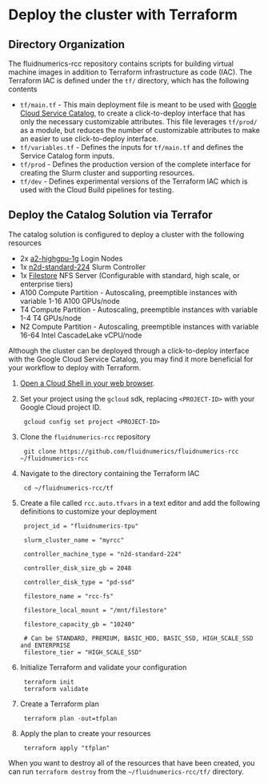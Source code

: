 # Deploy the cluster with Terraform


## Directory Organization
The fluidnumerics-rcc repository contains scripts for building virtual machine images in addition to Terraform infrastructure as code (IAC). The Terraform IAC is defined under the `tf/` directory, which has the following contents

* `tf/main.tf` - This main deployment file is meant to be used with [Google Cloud Service Catalog](https://cloud.google.com/service-catalog/docs), to create a click-to-deploy interface that has only the necessary customizable attributes. This file leverages `tf/prod/` as a module, but reduces the number of customizable attributes to make an easier to use click-to-deploy interface.
* `tf/variables.tf` - Defines the inputs for `tf/main.tf` and defines the Service Catalog form inputs.
* `tf/prod` - Defines the production version of the complete interface for creating the Slurm cluster and supporting resources.
* `tf/dev` - Defines experimental versions of the Terraform IAC which is used with the Cloud Build pipelines for testing.

## Deploy the Catalog Solution via Terrafor
The catalog solution is configured to deploy a cluster with the following resources

* 2x [a2-highgpu-1g](https://cloud.google.com/compute/docs/accelerator-optimized-machines#a2-vms) Login Nodes
* 1x [n2d-standard-224](https://cloud.google.com/compute/docs/general-purpose-machines#n2d_machines) Slurm Controller
* 1x [Filestore](https://cloud.google.com/filestore) NFS Server (Configurable with standard, high scale, or enterprise tiers)
* A100 Compute Partition - Autoscaling, preemptible instances with variable 1-16 A100 GPUs/node
* T4 Compute Partition - Autoscaling, preemptible instances with variable 1-4 T4 GPUs/node
* N2 Compute Partition - Autoscaling, preemptible instances with variable 16-64 Intel CascadeLake vCPU/node

Although the cluster can be deployed through a click-to-deploy interface with the Google Cloud Service Catalog, you may find it more beneficial for your workflow to deploy with Terraform.

1. [Open a Cloud Shell in your web browser](https://shell.cloud.google.com?show=terminal).
2. Set your project using the `gcloud` sdk, replacing `<PROJECT-ID>` with your Google Cloud project ID.

		gcloud config set project <PROJECT-ID>

3. Clone the `fluidnumerics-rcc` repository

		git clone https://github.com/fluidnumerics/fluidnumerics-rcc ~/fluidnumerics-rcc

4. Navigate to the directory containing the Terraform IAC

		cd ~/fluidnumerics-rcc/tf

5. Create a file called `rcc.auto.tfvars` in a text editor and add the following definitions to customize your deployment

		project_id = "fluidnumerics-tpu"
		
		slurm_cluster_name = "myrcc"
		
		controller_machine_type = "n2d-standard-224"
		
		controller_disk_size_gb = 2048
		
		controller_disk_type = "pd-ssd"
		
		filestore_name = "rcc-fs"
		
		filestore_local_mount = "/mnt/filestore"
		
		filestore_capacity_gb = "10240"
		
		# Can be STANDARD, PREMIUM, BASIC_HDD, BASIC_SSD, HIGH_SCALE_SSD and ENTERPRISE
		filestore_tier = "HIGH_SCALE_SSD"

6. Initialize Terraform and validate your configuration

		terraform init
		terraform validate

7. Create a Terraform plan

		terraform plan -out=tfplan

8. Apply the plan to create your resources

		terraform apply "tfplan"


When you want to destroy all of the resources that have been created, you can run `terraform destroy` from the `~/fluidnumerics-rcc/tf/` directory.
